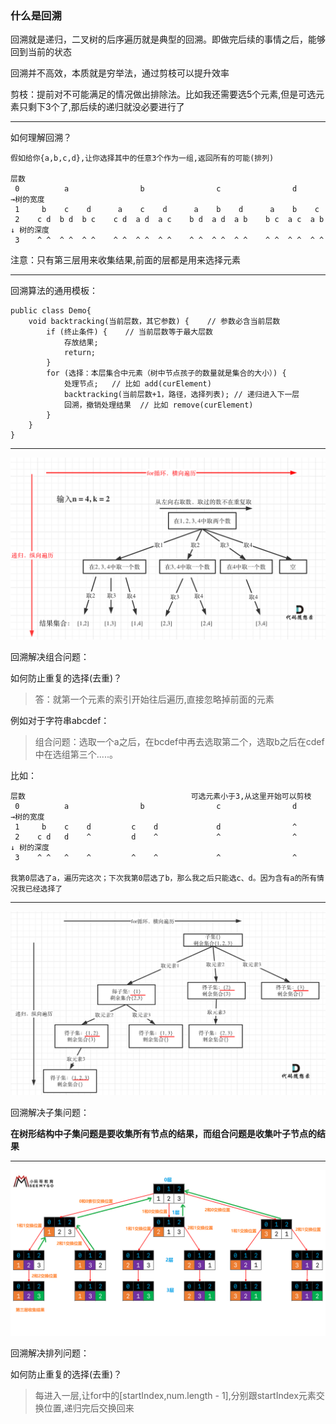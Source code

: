 ### 什么是回溯

回溯就是递归，二叉树的后序遍历就是典型的回溯。即做完后续的事情之后，能够回到当前的状态

回溯并不高效，本质就是穷举法，通过剪枝可以提升效率

剪枝：提前对不可能满足的情况做出排除法。比如我还需要选5个元素,但是可选元素只剩下3个了,那后续的递归就没必要进行了

---

如何理解回溯？

```text
假如给你{a,b,c,d},让你选择其中的任意3个作为一组,返回所有的可能(排列)

层数
 0          a                b                c                d             →树的宽度
 1     b    c    d      a    c    d      a    b    d      a    b    c
 2    c d  b d  b c    c d  a d  a c    b d  a d  a b    b c  a c  a b       ↓ 树的深度
 3    ^ ^  ^ ^  ^ ^    ^ ^  ^ ^  ^ ^    ^ ^  ^ ^  ^ ^    ^ ^  ^ ^  ^ ^
```

注意：只有第三层用来收集结果,前面的层都是用来选择元素

---

回溯算法的通用模板：

```text
public class Demo{
    void backtracking(当前层数，其它参数) {    // 参数必含当前层数
        if (终止条件) {    // 当前层数等于最大层数
            存放结果;
            return;
        }
        for (选择：本层集合中元素（树中节点孩子的数量就是集合的大小）) {
            处理节点;   // 比如 add(curElement)
            backtracking(当前层数+1，路径，选择列表); // 递归进入下一层
            回溯，撤销处理结果  // 比如 remove(curElement)
        }
    }
}
```

---

<img src="ImageSet/组合问题图解.png" style="zoom:50%;" />

回溯解决组合问题：

如何防止重复的选择(去重)？
> 答：就第一个元素的索引开始往后遍历,直接忽略掉前面的元素

例如对于字符串abcdef：
> 组合问题：选取一个a之后，在bcdef中再去选取第二个，选取b之后在cdef中在选组第三个.....。

比如：

```text
层数                                     可选元素小于3,从这里开始可以剪枝
 0          a                b                c                d             →树的宽度
 1     b    c    d         c    d             d                ^
 2    c d   d    ^         d    ^             ^                ^             ↓ 树的深度
 3    ^ ^   ^    ^         ^    ^             ^                ^

我第0层选了a，遍历完这次；下次我第0层选了b，那么我之后只能选c、d。因为含有a的所有情况我已经选择了
```

---

<img src="ImageSet/子集问题图解.png" style="zoom:50%;" />

回溯解决子集问题：

**在树形结构中子集问题是要收集所有节点的结果，而组合问题是收集叶子节点的结果**

---

<img src="ImageSet/全排列图解.png" style="zoom:70%;" />

回溯解决排列问题：

如何防止重复的选择(去重)？

> 每进入一层,让for中的[startIndex,num.length - 1],分别跟startIndex元素交换位置,递归完后交换回来





